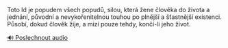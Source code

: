 
Toto Id je popudem všech popudů, silou, která žene člověka do života a jednání, původní a nevykořenitelnou touhou po plnější a šťastnější existenci. Působí, dokud člověk žije, a mizí pouze tehdy, končí-li jeho život.

[🔊 Poslechnout audio](/data/7-paragraphs/audio/chapter_169/para_010-Toto-Id-je-popudem-vech-popud-silou-kter-ene.mp3)

